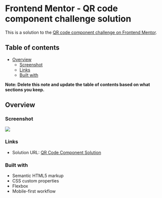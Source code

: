 # Frontend Mentor - QR code component challenge solution

This is a solution to the [QR code component challenge on Frontend Mentor](https://www.frontendmentor.io/challenges/qr-code-component-iux_sIO_H). 

## Table of contents

- [Overview](#overview)
  - [Screenshot](#screenshot)
  - [Links](#links)
  - [Built with](#built-with)

**Note: Delete this note and update the table of contents based on what sections you keep.**

## Overview

### Screenshot

![](.Solutions/Solution_Screenshot_Desktop.png)


### Links

- Solution URL: [QR Code Component Solution](https://moopy559.github.io/FEM-QR-Code-Component/)


### Built with

- Semantic HTML5 markup
- CSS custom properties
- Flexbox
- Mobile-first workflow
